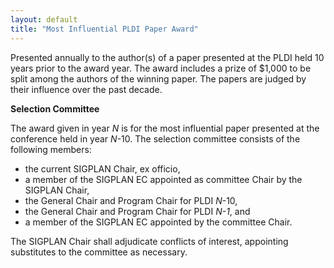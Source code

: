 ```yaml
---
layout: default
title: "Most Influential PLDI Paper Award"
---
```

Presented annually to the author(s) of a paper presented at the
PLDI held 10 years prior to the award year. The award includes a
prize of $1,000 to be split among the authors of the winning paper.
The papers are judged by their influence over the past decade.

**Selection Committee**

The award given in year *N* is for the most influential paper
presented at the conference held in year *N*-10. The selection
committee consists of the following members:

-   the current SIGPLAN Chair, ex officio,
-   a member of the SIGPLAN EC appointed as committee Chair by the
    SIGPLAN Chair,
-   the General Chair and Program Chair for PLDI *N*-10,
-   the General Chair and Program Chair for PLDI *N-1*, and
-   a member of the SIGPLAN EC appointed by the committee Chair.

The SIGPLAN Chair shall adjudicate conflicts of interest,
appointing substitutes to the committee as necessary.
